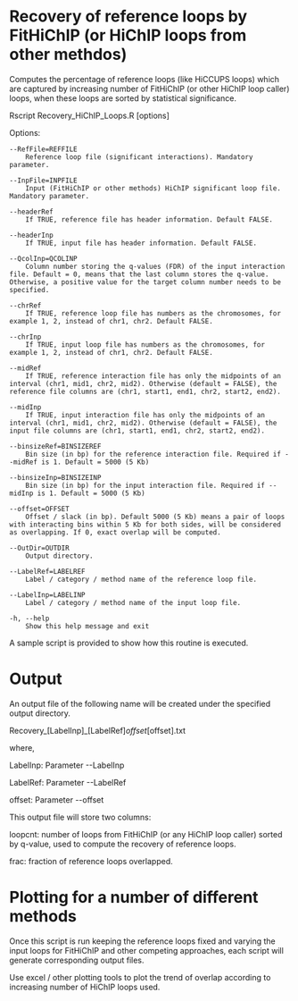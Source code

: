 
Recovery of reference loops by FitHiChIP (or HiChIP loops from other methdos)
=================

Computes the percentage of reference loops (like HiCCUPS loops) which are captured by increasing number of FitHiChIP (or other HiChIP loop caller) loops, when these loops are sorted by statistical significance.

Rscript Recovery_HiChIP_Loops.R [options]

Options:

	--RefFile=REFFILE
		Reference loop file (significant interactions). Mandatory parameter.

	--InpFile=INPFILE
		Input (FitHiChIP or other methods) HiChIP significant loop file. Mandatory parameter.

	--headerRef
		If TRUE, reference file has header information. Default FALSE.

	--headerInp
		If TRUE, input file has header information. Default FALSE.

	--QcolInp=QCOLINP
		Column number storing the q-values (FDR) of the input interaction file. Default = 0, means that the last column stores the q-value. Otherwise, a positive value for the target column number needs to be specified.

	--chrRef
		If TRUE, reference loop file has numbers as the chromosomes, for example 1, 2, instead of chr1, chr2. Default FALSE.

	--chrInp
		If TRUE, input loop file has numbers as the chromosomes, for example 1, 2, instead of chr1, chr2. Default FALSE.

	--midRef
		If TRUE, reference interaction file has only the midpoints of an  interval (chr1, mid1, chr2, mid2). Otherwise (default = FALSE), the reference file columns are (chr1, start1, end1, chr2, start2, end2).

	--midInp
		If TRUE, input interaction file has only the midpoints of an  interval (chr1, mid1, chr2, mid2). Otherwise (default = FALSE), the input file columns are (chr1, start1, end1, chr2, start2, end2).

	--binsizeRef=BINSIZEREF
		Bin size (in bp) for the reference interaction file. Required if --midRef is 1. Default = 5000 (5 Kb)

	--binsizeInp=BINSIZEINP
		Bin size (in bp) for the input interaction file. Required if --midInp is 1. Default = 5000 (5 Kb)

	--offset=OFFSET
		Offset / slack (in bp). Default 5000 (5 Kb) means a pair of loops with interacting bins within 5 Kb for both sides, will be considered as overlapping. If 0, exact overlap will be computed.

	--OutDir=OUTDIR
		Output directory.

	--LabelRef=LABELREF
		Label / category / method name of the reference loop file.

	--LabelInp=LABELINP
		Label / category / method name of the input loop file.

	-h, --help
		Show this help message and exit





A sample script is provided to show how this routine is executed.


Output
==========

An output file of the following name will be created under the specified output directory.

Recovery_[LabelInp]_[LabelRef]_offset_[offset].txt

where,

LabelInp: Parameter --LabelInp

LabelRef: Parameter --LabelRef

offset: Parameter --offset


This output file will store two columns:

loopcnt: number of loops from FitHiChIP (or any HiChIP loop caller) sorted by q-value, used to compute the recovery of reference loops.

frac: fraction of reference loops overlapped.


Plotting for a number of different methods
==============

Once this script is run keeping the reference loops fixed and varying the input loops for FitHiChIP and other competing approaches, each script will generate corresponding output files.

Use excel / other plotting tools to plot the trend of overlap according to increasing number of HiChIP loops used.








